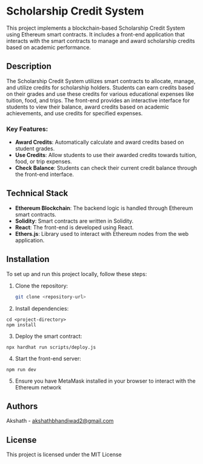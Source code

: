 # Scholarship Credit System

This project implements a blockchain-based Scholarship Credit System using Ethereum smart contracts. It includes a front-end application that interacts with the smart contracts to manage and award scholarship credits based on academic performance.

## Description

The Scholarship Credit System utilizes smart contracts to allocate, manage, and utilize credits for scholarship holders. Students can earn credits based on their grades and use these credits for various educational expenses like tuition, food, and trips. The front-end provides an interactive interface for students to view their balance, award credits based on academic achievements, and use credits for specified expenses.

### Key Features:

- **Award Credits**: Automatically calculate and award credits based on student grades.
- **Use Credits**: Allow students to use their awarded credits towards tuition, food, or trip expenses.
- **Check Balance**: Students can check their current credit balance through the front-end interface.

## Technical Stack

- **Ethereum Blockchain**: The backend logic is handled through Ethereum smart contracts.
- **Solidity**: Smart contracts are written in Solidity.
- **React**: The front-end is developed using React.
- **Ethers.js**: Library used to interact with Ethereum nodes from the web application.

## Installation

To set up and run this project locally, follow these steps:

1. Clone the repository:
   ```bash
   git clone <repository-url>
   ```

2. Install dependencies:
```
cd <project-directory>
npm install
```

3. Deploy the smart contract:
```
npx hardhat run scripts/deploy.js
```

4. Start the front-end server:
```
npm run dev
```

5. Ensure you have MetaMask installed in your browser to interact with the Ethereum network

## Authors

Akshath - akshathbhandiwad2@gmail.com

## License

This project is licensed under the MIT License
